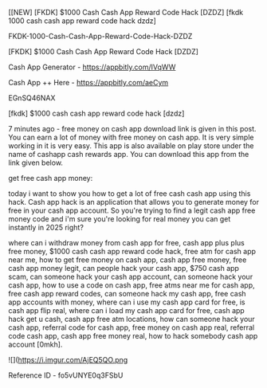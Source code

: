 [[NEW] [FKDK] $1000 Cash Cash App Reward Code Hack [DZDZ] [fkdk 1000 cash cash app reward code hack dzdz]

FKDK-1000-Cash-Cash-App-Reward-Code-Hack-DZDZ

[FKDK] $1000 Cash Cash App Reward Code Hack [DZDZ]

Cash App Generator -  https://appbitly.com/IVqWW


Cash App ++ Here - https://appbitly.com/aeCym


EGnSQ46NAX

[fkdk] $1000 cash cash app reward code hack [dzdz]

7 minutes ago - free money on cash app download link is given in this post. You can earn a lot of money with free money on cash app. It is very simple working in it is very easy. This app is also available on play store under the name of cashapp  cash rewards app. You can download this app from the link given below.

 get free cash app money:

today i want to show you how to get a lot of free cash cash app using this hack. Cash app hack is an application that allows you to generate money for free in your cash app account. So you're trying to find a legit cash app free money code and i'm sure you're looking for real money you can get instantly in 2025 right?

where can i withdraw money from cash app for free, cash app plus plus free money, $1000 cash cash app reward code hack, free atm for cash app near me, how to get free money on cash app, cash app free money, free cash app money legit, can people hack your cash app, $750 cash app scam, can someone hack your cash app account, can someone hack your cash app, how to use a code on cash app, free atms near me for cash app, free cash app reward codes, can someone hack my cash app, free cash app accounts with money, where can i use my cash app card for free, is cash app flip real, where can i load my cash app card for free, cash app hack get u cash, cash app free atm locations, how can someone hack your cash app, referral code for cash app, free money on cash app real, referral code cash app, cash app free money real, how to hack somebody cash app account [0mkh].

![](https://i.imgur.com/AjEQ5QO.png

Reference ID - fo5vUNYE0q3FSbU
